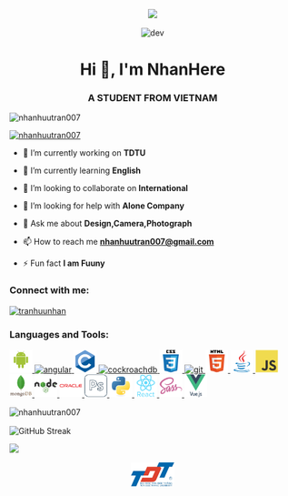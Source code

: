 <p align="center">
  <!-- Typing SVG by nhanhuutran007 - https://github.com/nhanhuutran007/readme-typing-svg -->
  <a href="https://github.com/nhanhutran007/readme-typing-svg">
    <img src="https://readme-typing-svg.demolab.com/?lines=A %20STUDENT%20OF%20TON DUC THANG UNIVERSITY;Learning%20to%20Code and Design;Always%20learning%20new%20things&font=Fira%20Code&center=true&width=500&height=45&color=4974a5&vCenter=true&pause=1000&size=22" /></a>
</p>
<p align="center"> 
        <img src="https://cdn.dribbble.com/users/1059583/screenshots/4171367/coding-freak.gif" alt="dev" width="15%"/>
      </p>
    </td>
  </tr>
</table>
<h1 align="center">Hi 👋, I'm NhanHere</h1>
<h3 align="center">A STUDENT FROM VIETNAM</h3>

<p align="left"> <img src="https://komarev.com/ghpvc/?username=nhanhuutran007&label=Profile%20views&color=0e75b6&style=flat" alt="nhanhuutran007" /> </p>

<p align="left"> <a href="https://github.com/ryo-ma/github-profile-trophy"><img src="https://github-profile-trophy.vercel.app/?username=nhanhuutran007" alt="nhanhuutran007" /></a> </p>

- 🔭 I’m currently working on **TDTU**

- 🌱 I’m currently learning **English**

- 👯 I’m looking to collaborate on **International**

- 🤝 I’m looking for help with **Alone Company**

- 💬 Ask me about **Design,Camera,Photograph**

- 📫 How to reach me **nhanhuutran007@gmail.com**

- ⚡ Fun fact **I am Fuuny**

<h3 align="left">Connect with me:</h3>
<p align="left">
<a href="https://www.facebook.com/profile.php?id=100039063817487&locale=vi_VN" target="blank"><img align="center" src="https://raw.githubusercontent.com/rahuldkjain/github-profile-readme-generator/master/src/images/icons/Social/facebook.svg" alt="tranhuunhan" height="30" width="40" /></a>
</p>

<h3 align="left">Languages and Tools:</h3>
<p align="left"> <a href="https://developer.android.com" target="_blank" rel="noreferrer"> <img src="https://raw.githubusercontent.com/devicons/devicon/master/icons/android/android-original-wordmark.svg" alt="android" width="40" height="40"/> </a> <a href="https://angular.io" target="_blank" rel="noreferrer"> <img src="https://angular.io/assets/images/logos/angular/angular.svg" alt="angular" width="40" height="40"/> </a> <a href="https://www.cprogramming.com/" target="_blank" rel="noreferrer"> <img src="https://raw.githubusercontent.com/devicons/devicon/master/icons/c/c-original.svg" alt="c" width="40" height="40"/> </a> <a href="https://www.cockroachlabs.com/product/cockroachdb/" target="_blank" rel="noreferrer"> <img src="https://cdn.worldvectorlogo.com/logos/cockroachdb.svg" alt="cockroachdb" width="40" height="40"/> </a> <a href="https://www.w3schools.com/css/" target="_blank" rel="noreferrer"> <img src="https://raw.githubusercontent.com/devicons/devicon/master/icons/css3/css3-original-wordmark.svg" alt="css3" width="40" height="40"/> </a> <a href="https://git-scm.com/" target="_blank" rel="noreferrer"> <img src="https://www.vectorlogo.zone/logos/git-scm/git-scm-icon.svg" alt="git" width="40" height="40"/> </a> <a href="https://www.w3.org/html/" target="_blank" rel="noreferrer"> <img src="https://raw.githubusercontent.com/devicons/devicon/master/icons/html5/html5-original-wordmark.svg" alt="html5" width="40" height="40"/> </a> <a href="https://www.java.com" target="_blank" rel="noreferrer"> <img src="https://raw.githubusercontent.com/devicons/devicon/master/icons/java/java-original.svg" alt="java" width="40" height="40"/> </a> <a href="https://developer.mozilla.org/en-US/docs/Web/JavaScript" target="_blank" rel="noreferrer"> <img src="https://raw.githubusercontent.com/devicons/devicon/master/icons/javascript/javascript-original.svg" alt="javascript" width="40" height="40"/> </a> <a href="https://www.mongodb.com/" target="_blank" rel="noreferrer"> <img src="https://raw.githubusercontent.com/devicons/devicon/master/icons/mongodb/mongodb-original-wordmark.svg" alt="mongodb" width="40" height="40"/> </a> <a href="https://nodejs.org" target="_blank" rel="noreferrer"> <img src="https://raw.githubusercontent.com/devicons/devicon/master/icons/nodejs/nodejs-original-wordmark.svg" alt="nodejs" width="40" height="40"/> </a> <a href="https://www.oracle.com/" target="_blank" rel="noreferrer"> <img src="https://raw.githubusercontent.com/devicons/devicon/master/icons/oracle/oracle-original.svg" alt="oracle" width="40" height="40"/> </a> <a href="https://www.photoshop.com/en" target="_blank" rel="noreferrer"> <img src="https://raw.githubusercontent.com/devicons/devicon/master/icons/photoshop/photoshop-line.svg" alt="photoshop" width="40" height="40"/> </a> <a href="https://www.python.org" target="_blank" rel="noreferrer"> <img src="https://raw.githubusercontent.com/devicons/devicon/master/icons/python/python-original.svg" alt="python" width="40" height="40"/> </a> <a href="https://reactjs.org/" target="_blank" rel="noreferrer"> <img src="https://raw.githubusercontent.com/devicons/devicon/master/icons/react/react-original-wordmark.svg" alt="react" width="40" height="40"/> </a> <a href="https://sass-lang.com" target="_blank" rel="noreferrer"> <img src="https://raw.githubusercontent.com/devicons/devicon/master/icons/sass/sass-original.svg" alt="sass" width="40" height="40"/> </a> <a href="https://vuejs.org/" target="_blank" rel="noreferrer"> <img src="https://raw.githubusercontent.com/devicons/devicon/master/icons/vuejs/vuejs-original-wordmark.svg" alt="vuejs" width="40" height="40"/> </a> </p>

<p><img align="center" src="https://github-readme-stats.vercel.app/api/top-langs?username=nhanhuutran007&show_icons=true&locale=en&layout=compact" alt="nhanhuutran007" /></p>

<p><img align="center" src="https://streak-stats.demolab.com?user=nhanhuutran007&theme=prussian" alt="GitHub Streak"  /></p>

[![](https://github-readme-activity-graph.vercel.app/graph?username=nhanhuutran007&theme=github-compact)](https://github.com/ashutosh00710/github-readme-activity-graph)


<p align="center">
  <a href="https://github.com/nhanhuutran007">
    <img src="https://github.com/nhanhuutran007/nhanhuutran007/blob/main/T%C4%90T_logo-removebg-preview.png" width="15%" alt="nhanhuutran007" /></a>
